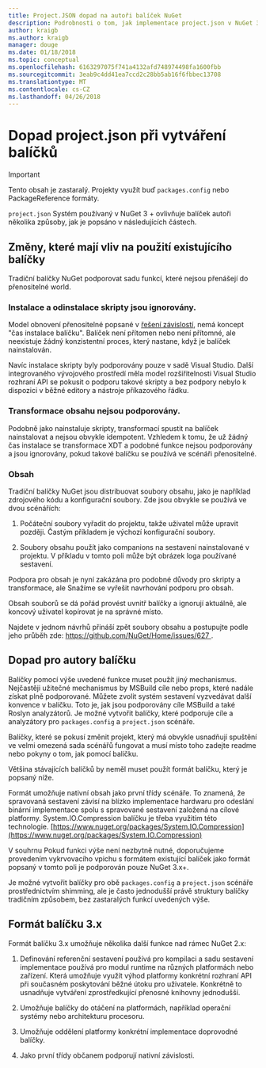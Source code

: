 ```yaml
---
title: Project.JSON dopad na autoři balíček NuGet
description: Podrobnosti o tom, jak implementace project.json v NuGet 3.x ovlivňuje balíček autoři, jako je například nepodporované funkce, obsahu a formátu balíčku.
author: kraigb
ms.author: kraigb
manager: douge
ms.date: 01/18/2018
ms.topic: conceptual
ms.openlocfilehash: 6163297075f741a4132afd748974498fa1600fbb
ms.sourcegitcommit: 3eab9c4dd41ea7ccd2c28bb5ab16f6fbbec13708
ms.translationtype: MT
ms.contentlocale: cs-CZ
ms.lasthandoff: 04/26/2018
---
```

# <a name="impact-of-projectjson-when-creating-packages"></a>Dopad project.json při vytváření balíčků

> [!Important]
> Tento obsah je zastaralý. Projekty využít buď `packages.config` nebo PackageReference formáty.

`project.json` Systém používaný v NuGet 3 + ovlivňuje balíček autoři několika způsoby, jak je popsáno v následujících částech.

## <a name="changes-affecting-existing-packages-usage"></a>Změny, které mají vliv na použití existujícího balíčky

Tradiční balíčky NuGet podporovat sadu funkcí, které nejsou přenášejí do přenositelné world.

### <a name="install-and-uninstall-scripts-are-ignored"></a>Instalace a odinstalace skripty jsou ignorovány.

Model obnovení přenositelné popsané v [řešení závislostí](../consume-packages/dependency-resolution.md#dependency-resolution-with-packagereference), nemá koncept "čas instalace balíčku". Balíček není přítomen nebo není přítomné, ale neexistuje žádný konzistentní proces, který nastane, když je balíček nainstalován.

Navíc instalace skripty byly podporovány pouze v sadě Visual Studio. Další integrovaného vývojového prostředí měla model rozšiřitelnosti Visual Studio rozhraní API se pokusit o podporu takové skripty a bez podpory nebylo k dispozici v běžné editory a nástroje příkazového řádku.

### <a name="content-transforms-are-not-supported"></a>Transformace obsahu nejsou podporovány.

Podobně jako nainstaluje skripty, transformací spustit na balíček nainstalovat a nejsou obvykle idempotent. Vzhledem k tomu, že už žádný čas instalace se transformace XDT a podobné funkce nejsou podporovány a jsou ignorovány, pokud takové balíčku se používá ve scénáři přenositelné.

### <a name="content"></a>Obsah

Tradiční balíčky NuGet jsou distribuovat soubory obsahu, jako je například zdrojového kódu a konfigurační soubory. Zde jsou obvykle se používá ve dvou scénářích:

1. Počáteční soubory vyřadit do projektu, takže uživatel může upravit později. Častým příkladem je výchozí konfigurační soubory.

1. Soubory obsahu použít jako companions na sestavení nainstalované v projektu. V příkladu v tomto poli může být obrázek loga používané sestavení.

Podpora pro obsah je nyní zakázána pro podobné důvody pro skripty a transformace, ale Snažíme se vyřešit navrhování podporu pro obsah.

Obsah souborů se dá pořád provést uvnitř balíčky a ignorují aktuálně, ale koncový uživatel kopírovat je na správné místo.

Najdete v jednom návrhů přináší zpět soubory obsahu a postupujte podle jeho průběh zde: [ https://github.com/NuGet/Home/issues/627 ](https://github.com/NuGet/Home/issues/627).

## <a name="impact-for-package-authors"></a>Dopad pro autory balíčku

Balíčky pomocí výše uvedené funkce muset použít jiný mechanismus. Nejčastěji užitečné mechanismus by MSBuild cíle nebo props, které nadále získat plně podporované. Můžete zvolit systém sestavení vyzvedávat další konvence v balíčku. Toto je, jak jsou podporovány cíle MSBuild a také Roslyn analyzátorů. Je možné vytvořit balíčky, které podporuje cíle a analyzátory pro `packages.config` a `project.json` scénáře.

Balíčky, které se pokusí změnit projekt, který má obvykle usnadňují spuštění ve velmi omezená sada scénářů fungovat a musí místo toho zadejte readme nebo pokyny o tom, jak pomocí balíčku.

Většina stávajících balíčků by neměl muset použít formát balíčku, který je popsaný níže.

Formát umožňuje nativní obsah jako první třídy scénáře. To znamená, že spravovaná sestavení závisí na blízko implementace hardwaru pro odeslání binární implementace spolu s spravované sestavení založená na cílové platformy. System.IO.Compression balíčku je třeba využitím této technologie. [https://www.nuget.org/packages/System.IO.Compression](https://www.nuget.org/packages/System.IO.Compression)

V souhrnu Pokud funkci výše není nezbytně nutné, doporučujeme provedením vykrvovacího vpichu s formátem existující balíček jako formát popsaný v tomto poli je podporován pouze NuGet 3.x+.

Je možné vytvořit balíčky pro obě `packages.config` a `project.json` scénáře prostřednictvím shimming, ale je často jednodušší právě struktury balíčky tradičním způsobem, bez zastaralých funkcí uvedených výše.

## <a name="3x-package-format"></a>Formát balíčku 3.x

Formát balíčku 3.x umožňuje několika další funkce nad rámec NuGet 2.x:

1. Definování referenční sestavení používá pro kompilaci a sadu sestavení implementace používá pro modul runtime na různých platformách nebo zařízení. Která umožňuje využít výhod platformy konkrétní rozhraní API při současném poskytování běžné útoku pro uživatele. Konkrétně to usnadňuje vytváření zprostředkující přenosné knihovny jednodušší.

1. Umožňuje balíčky do otáčení na platformách, například operační systémy nebo architekturu procesoru.

1. Umožňuje oddělení platformy konkrétní implementace doprovodné balíčky.

1. Jako první třídy občanem podporují nativní závislosti.

